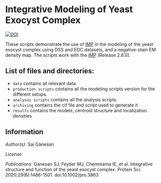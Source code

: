 # Integrative Modeling of Yeast Exocyst Complex

[![DOI](https://zenodo.org/badge/DOI/10.5281/zenodo.3951752.svg)](https://doi.org/10.5281/zenodo.3951752)

These scripts demonstrate the use of [IMP](http://salilab.org/imp) in the modeling of the yeast exocyst complex using DSS and EDC datasets, and a negative-stain EM density map. 
The scripts work with the [IMP](http://salilab.org/imp) (Release 2.8.0).


## List of files and directories:

- `data`   	 contains all relevant data
- `production scripts`	 contains all the modeling scripts version for the different setups. 
- `analysus scripts`	 contains all the analysis scripts. 
- `archiving`	 contains the cif file and script used to generate it
- `results`	 contains the models, centroid structure and localization densities

## Information

_Author(s)_: Sai Ganesan

_License_: 

_Publications_: Ganesan SJ, Feyder MJ, Chemmama IE, et al. Integrative structure and function of the yeast exocyst complex. Protein Sci. 2020;29(6):1486-1501. doi:10.1002/pro.3863


